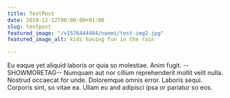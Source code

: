 ```yaml
---
title: TestPost
date: 2019-12-12T00:00:00+01:00
slug: testpost
featured_image: "/v1576444484/noemi/test-img2.jpg"
featured_image_alt: kids having fun in the rain

---
```

Eu eaque yet aliquid laboris or quia so molestiae. Anim fugit.
--SHOWMORETAG--
Numquam aut nor cillum reprehenderit mollit velit nulla. Nostrud occaecat for unde. Doloremque omnis error. Laboris sequi. Corporis sint, so vitae ea. Ullam eu and adipisci ipsa or pariatur so eos.